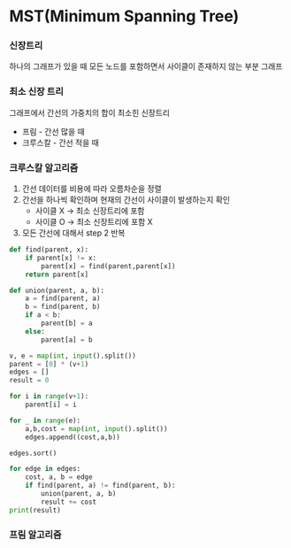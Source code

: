 # MST(Minimum Spanning Tree)
### 신장트리

하나의 그래프가 있을 때 모든 노드를 포함하면서 사이클이 존재하지 않는 부분 그래프

### 최소 신장 트리

그래프에서 간선의 가중치의 합이 최소힌 신장트리

- 프림 - 간선 많을 때
- 크루스칼 - 간선 적을 때

### 크루스칼 알고리즘

1. 간선 데이터를 비용에 따라 오름차순을 정렬
2. 간선을 하나씩 확인하며 현재의 간선이 사이클이 발생하는지 확인
    - 사이클 X → 최소 신장트리에 포함
    - 사이클 O → 최소 신장트리에 포함 X
3. 모든 간선에 대해서 step 2 반복

```python
def find(parent, x):
    if parent[x] != x:
        parent[x] = find(parent,parent[x])
    return parent[x]

def union(parent, a, b):
    a = find(parent, a)
    b = find(parent, b)
    if a < b:
        parent[b] = a
    else:
        parent[a] = b

v, e = map(int, input().split())
parent = [0] * (v+1)
edges = []
result = 0

for i in range(v+1):
    parent[i] = i

for _ in range(e):
    a,b,cost = map(int, input().split())
    edges.append((cost,a,b))

edges.sort()

for edge in edges:
    cost, a, b = edge
    if find(parent, a) != find(parent, b):
        union(parent, a, b)
        result += cost
print(result)
```

### 프림 알고리즘